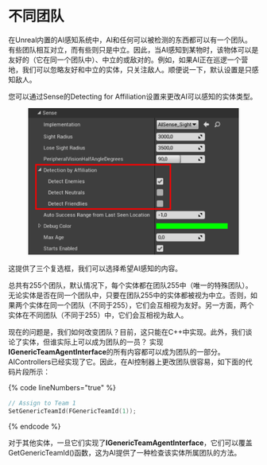 # 不同团队

在Unreal内置的AI感知系统中，AI和任何可以被检测的东西都可以有一个团队。有些团队相互对立，而有些则只是中立。因此，当AI感知到某物时，该物体可以是友好的（它在同一个团队中）、中立的或敌对的。例如，如果AI正在巡逻一个营地，我们可以忽略友好和中立的实体，只关注敌人。顺便说一下，默认设置是只感知敌人。&#x20;

您可以通过Sense的Detecting for Affiliation设置来更改AI可以感知的实体类型。

<figure><img src="../../../.gitbook/assets/image (50).png" alt=""><figcaption></figcaption></figure>

这提供了三个复选框，我们可以选择希望AI感知的内容。&#x20;

总共有255个团队，默认情况下，每个实体都在团队255中（唯一的特殊团队）。无论实体是否在同一个团队中，只要在团队255中的实体都被视为中立。否则，如果两个实体在同一个团队（不同于255），它们会互相视为友好。另一方面，两个实体在不同团队（不同于255）中，它们会互相视为敌人。&#x20;

现在的问题是，我们如何改变团队？目前，这只能在C++中实现。此外，我们谈论了实体，但谁实际上可以成为团队的一员？ 实现**IGenericTeamAgentInterface**的所有内容都可以成为团队的一部分。 AIControllers已经实现了它。因此，在AI控制器上更改团队很容易，如下面的代码片段所示：&#x20;

{% code lineNumbers="true" %}
```cpp
// Assign to Team 1
SetGenericTeamId(FGenericTeamId(1));
```
{% endcode %}

对于其他实体，一旦它们实现了**IGenericTeamAgentInterface**，它们可以覆盖GetGenericTeamId()函数，这为AI提供了一种检查该实体所属团队的方法。

